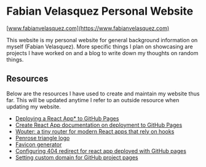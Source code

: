 # Fabian Velasquez Personal Website

[www.fabianvelasquez.com](https://www.fabianvelasquez.com)

This website is my personal website for general background information on myself (Fabian Velasquez). More specific things I plan on showcasing are projects I have worked on and a blog to write down my thoughts on random things.

## Resources

Below are the resources I have used to create and maintain my website thus far. This will be updated anytime I refer to an outside resource when updating my website.

* [Deploying a React App* to GitHub Pages](https://github.com/gitname/react-gh-pages)
* [Create React App documentation on deployment to GitHub Pages](https://create-react-app.dev/docs/deployment/#github-pages)
* [Wouter: a tiny router for modern React apps that rely on hooks](https://www.npmjs.com/package/wouter)
* [Penrose triangle logo](https://en.wikipedia.org/wiki/Penrose_triangle#/media/File:Penrose-dreieck.svg)
* [Favicon generator](https://favicon.io/favicon-converter/)
* [Configuring 404 redirect for react app deployed with GitHub pages](https://stackoverflow.com/questions/46056414/getting-404-for-links-with-create-react-app-deployed-to-github-pages)
* [Setting custom domain for GitHub project pages](https://stackoverflow.com/questions/9082499/custom-domain-for-github-project-pages)